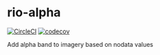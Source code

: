 
rio-alpha
=========

[![CircleCI](https://circleci.com/gh/mapbox/rio-alpha/tree/master.svg?style=shield&circle)](https://circleci.com/gh/mapbox/rio-alpha) [![codecov](https://codecov.io/gh/mapbox/rio-alpha/branch/master/graph/badge.svg?token=jgKj1UPcpd)](https://codecov.io/gh/mapbox/rio-alpha)

Add alpha band to imagery based on nodata values
